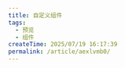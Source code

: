 ```yaml
---
title: 自定义组件
tags:
  - 预览
  - 组件
createTime: 2025/07/19 16:17:39
permalink: /article/aexlvmb0/
---
```


<CustomComponent />
